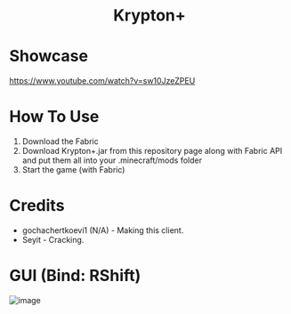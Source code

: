 <h1 align="center">Krypton+</h1>

# Showcase

https://www.youtube.com/watch?v=sw10JzeZPEU

# How To Use
1. Download the Fabric
2. Download Krypton+.jar from this repository page along with Fabric API and put them all into your .minecraft/mods folder
3. Start the game (with Fabric)

# Credits
- gochachertkoevi1 (N/A) - Making this client.
- Seyit - Cracking.

# GUI (Bind: RShift)

![image](https://github.com/IseyitThe/Krypton+/blob/main/GUI.png?raw=true)
